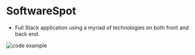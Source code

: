 # SoftwareSpot
* Full Stack application using a myriad of technologies on both front and back end.



![code example](softspot.png)
